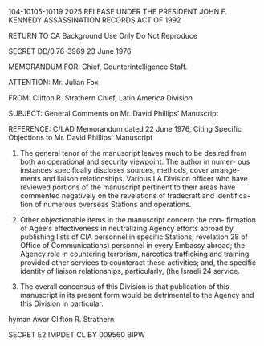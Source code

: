 104-10105-10119 2025 RELEASE UNDER THE PRESIDENT JOHN F. KENNEDY ASSASSINATION RECORDS ACT OF 1992

RETURN TO CA
Background Use Only
Do Not Reproduce

SECRET
DD/0.76-3969
23 June 1976

MEMORANDUM FOR: Chief, Counterintelligence Staff.

ATTENTION: Mr. Julian Fox

FROM: Clifton R. Strathern
Chief, Latin America Division

SUBJECT: General Comments on Mr. David Phillips' Manuscript

REFERENCE: C/LAD Memorandum dated 22 June 1976, Citing Specific
Objections to Mr. David Phillips' Manuscript

1. The general tenor of the manuscript leaves much to be desired
from both an operational and security viewpoint. The author in numer-
ous instances specifically discloses sources, methods, cover arrange-
ments and liaison relationships. Various LA Division officer who have
reviewed portions of the manuscript pertinent to their areas have
commented negatively on the revelations of tradecraft and identifica-
tion of numerous overseas Stations and operations.

2. Other objectionable items in the manuscript concern the con-
firmation of Agee's effectiveness in neutralizing Agency efforts abroad
by publishing lists of CIA personnel in specific Stations; revelation
28 of Office of Communications) personnel in every Embassy abroad; the
Agency role in countering terrorism, narcotics trafficking and training
provided other services to counteract these activities; and, the
specific identity of liaison relationships, particularly, (the Israeli 24
service.

3. The overall concensus of this Division is that publication of
this manuscript in its present form would be detrimental to the Agency
and this Division in particular.

hyman
Awar
Clifton R. Strathern

SECRET E2 IMPDET
CL BY 009560
BIPW
